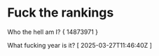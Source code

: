 # Fuck the rankings

Who the hell am I?
{ 14873971 }

What fucking year is it?
[ 2025-03-27T11:46:40Z ]

